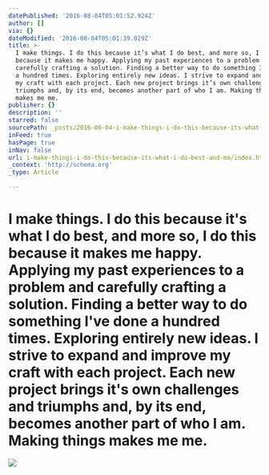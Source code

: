 ```yaml
---
datePublished: '2016-08-04T05:01:52.924Z'
author: []
via: {}
dateModified: '2016-08-04T05:01:39.029Z'
title: >-
  I make things. I do this because it’s what I do best, and more so, I do this
  because it makes me happy. Applying my past experiences to a problem and
  carefully crafting a solution. Finding a better way to do something I’ve done
  a hundred times. Exploring entirely new ideas. I strive to expand and improve
  my craft with each project. Each new project brings it’s own challenges and
  triumphs and, by its end, becomes another part of who I am. Making things
  makes me me.
publisher: {}
description: ''
starred: false
sourcePath: _posts/2016-08-04-i-make-things-i-do-this-because-its-what-i-do-best-and-mo.md
inFeed: true
hasPage: true
inNav: false
url: i-make-things-i-do-this-because-its-what-i-do-best-and-mo/index.html
_context: 'http://schema.org'
_type: Article

---
```

# I make things. I do this because it's what I do best, and more so, I do this because it makes me happy. Applying my past experiences to a problem and carefully crafting a solution. Finding a better way to do something I've done a hundred times. Exploring entirely new ideas. I strive to expand and improve my craft with each project. Each new project brings it's own challenges and triumphs and, by its end, becomes another part of who I am. Making things makes me me.
![](https://the-grid-user-content.s3-us-west-2.amazonaws.com/132d2a64-2999-41b7-ab14-417ed86c12c7.jpg)